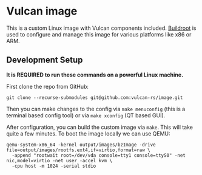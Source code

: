 # Vulcan image

This is a custom Linux image with Vulcan components included. [Buildroot][1] is
used to configure and manage this image for various platforms like x86 or ARM.

## Development Setup

**It is REQUIRED to run these commands on a powerful Linux machine.**

First clone the repo from GitHub:

```shell
git clone --recurse-submodules git@github.com:vulcan-rs/image.git
```

Then you can make changes to the config via `make menuconfig` (this is a
terminal based config tool) or via `make xconfig` (QT based GUI).

After configuration, you can build the custom image via `make`. This will
take quite a few minutes. To boot the image locally we can use QEMU:

```shell
qemu-system-x86_64 -kernel output/images/bzImage -drive file=output/images/rootfs.ext4,if=virtio,format=raw \
  -append "rootwait root=/dev/vda console=tty1 console=ttyS0" -net nic,model=virtio -net user -accel kvm \
  -cpu host -m 1024 -serial stdio
```

[1]: https://buildroot.org/
